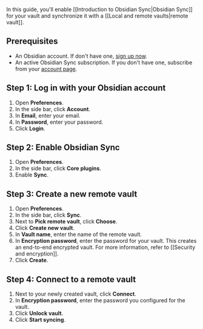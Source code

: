 In this guide, you'll enable [[Introduction to Obsidian Sync|Obsidian Sync]] for your vault and synchronize it with a [[Local and remote vaults|remote vault]].

## Prerequisites

- An Obsidian account. If don't have one, [sign up now](https://obsidian.md/account#mode=signup).
- An active Obsidian Sync subscription. If you don't have one, subscribe from your [account page](https://obsidian.md/account).

## Step 1: Log in with your Obsidian account

1. Open **Preferences**.
2. In the side bar, click **Account**.
3. In **Email**, enter your email.
4. In **Password**, enter your password.
5. Click **Login**.

## Step 2: Enable Obsidian Sync

1. Open **Preferences**.
2. In the side bar, click **Core plugins**.
3. Enable **Sync**.

## Step 3: Create a new remote vault

1. Open **Preferences**.
2. In the side bar, click **Sync**.
3. Next to **Pick remote vault**, click **Choose**.
4. Click **Create new vault**.
5. In **Vault name**, enter the name of the remote vault.
6. In **Encryption password**, enter the password for your vault. This creates an end-to-end encrypted vault. For more information, refer to [[Security and encryption]].
7. Click **Create**.

## Step 4: Connect to a remote vault

1. Next to your newly created vault, click **Connect**.
2. In **Encryption password**, enter the password you configured for the vault.
3. Click **Unlock vault**.
4. Click **Start syncing**.
